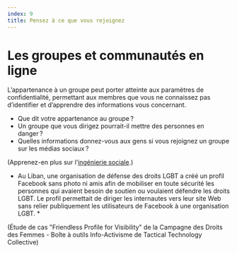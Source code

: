 ```yaml
---
index: 9
title: Pensez à ce que vous rejoignez
---
```

# Les groupes et communautés en ligne

L’appartenance à un groupe peut porter atteinte aux paramètres de confidentialité, permettant aux membres que vous ne connaissez pas d’identifier et d’apprendre des informations vous concernant.

* Que dit votre appartenance au groupe ?
* Un groupe que vous dirigez pourrait-il mettre des personnes en danger ?
* Quelles informations donnez-vous aux gens si vous rejoignez un groupe sur les médias sociaux ?

(Apprenez-en plus sur l’[ingénierie sociale](umbrella://communications/phishing/beginner/s_social-engineering.md).)

* Au Liban, une organisation de défense des droits LGBT a créé un profil Facebook sans photo ni amis afin de mobiliser en toute sécurité les personnes qui avaient besoin de soutien ou voulaient défendre les droits LGBT. Le profil permettait de diriger les internautes vers leur site Web sans relier publiquement les utilisateurs de Facebook à une organisation LGBT. *

(Étude de cas "Friendless Profile for Visibility" de la Campagne des Droits des Femmes - Boîte à outils Info-Activisme de Tactical Technology Collective)